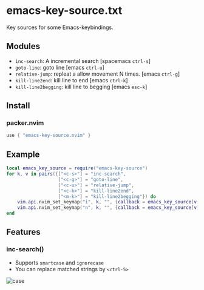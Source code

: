 # emacs-key-source.txt

Key sources for some Emacs-keybindings.

## Modules

- `inc-search`: A incremental search [spacemacs `ctrl-s`]
- `goto-line`: goto line [emacs `ctrl-u`]
- `relative-jump`: repleat a allow movement N times. [emacs `ctrl-g`]
- `kill-line2end`: kill line to end [emacs `ctrl-k`]
- `kill-line2begging`: kill line to begging [emacs `esc-k`]

## Install

### packer.nvim

```lua
use { "emacs-key-source.nvim" }
```

## Example

```lua
local emacs_key_source = require("emacs-key-source")
for k, v in pairs({["<c-s>"] = "inc-search",
                   ["<c-g>"] = "goto-line",
                   ["<c-u>"] = "relative-jump",
                   ["<c-k>"] = "kill-line2end",
                   ["<m-k>"] = "kill-line2begging"}) do
    vim.api.nvim_set_keymap("i", k, "", {callback = emacs_key_source[v], noremap = true, silent = true, desc = v})
    vim.api.nvim_set_keymap("n", k, "", {callback = emacs_key_source[v], noremap = true, silent = true, desc = v})
end
```

## Features

### inc-search()

- Supports `smartcase` and `ignorecase`
- You can replace matched strings by `<ctrl-5>`

![case](./images/case.gif)
